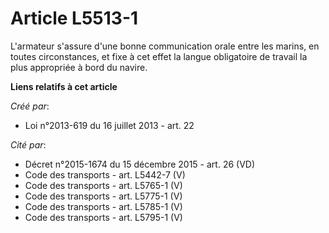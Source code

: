# Article L5513-1

L'armateur s'assure d'une bonne communication orale entre les marins, en toutes circonstances, et fixe à cet effet la langue
obligatoire de travail la plus appropriée à bord du navire.

**Liens relatifs à cet article**

_Créé par_:

  - Loi n°2013-619 du 16 juillet 2013 - art. 22

_Cité par_:

  - Décret n°2015-1674 du 15 décembre 2015 - art. 26 (VD)
  - Code des transports - art. L5442-7 (V)
  - Code des transports - art. L5765-1 (V)
  - Code des transports - art. L5775-1 (V)
  - Code des transports - art. L5785-1 (V)
  - Code des transports - art. L5795-1 (V)
